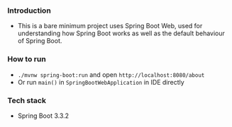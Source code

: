 ### Introduction

- This is a bare minimum project uses Spring Boot Web, used for understanding how Spring Boot works as well as the
  default behaviour of Spring Boot.

### How to run

- `./mvnw spring-boot:run` and open `http://localhost:8080/about`
- Or run `main()` in `SpringBootWebApplication` in IDE directly

### Tech stack

- Spring Boot 3.3.2